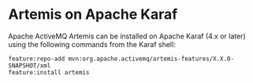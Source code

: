 # Artemis on Apache Karaf

Apache ActiveMQ Artemis can be installed on Apache Karaf (4.x or later) using the following commands from the Karaf shell:

    feature:repo-add mvn:org.apache.activemq/artemis-features/X.X.0-SNAPSHOT/xml
    feature:install artemis

